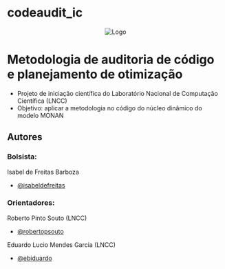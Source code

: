 # codeaudit_ic

<div align="center">

![Logo](https://www.gov.br/lncc/pt-br/acesso-a-informacao/institucional/marca-lncc-completa-horizontal_aplicacao-com-marca-do-governo_png_positiva.png)

</div>

# Metodologia de auditoria de código e planejamento de otimização 

- Projeto de iniciação científica do Laboratório Nacional de Computação Científica (LNCC)
- Objetivo: aplicar a metodologia no código do núcleo dinâmico do modelo MONAN

## Autores
 ### Bolsista: 
 
 Isabel de Freitas Barboza
- [@isabeldefreitas](https://github.com/isabeldefreitas)

 ### Orientadores: 
 
 Roberto Pinto Souto (LNCC)
- [@robertopsouto](https://github.com/robertopsouto)

Eduardo Lucio Mendes Garcia (LNCC)
- [@ebiduardo](https://github.com/ebiduardo)





